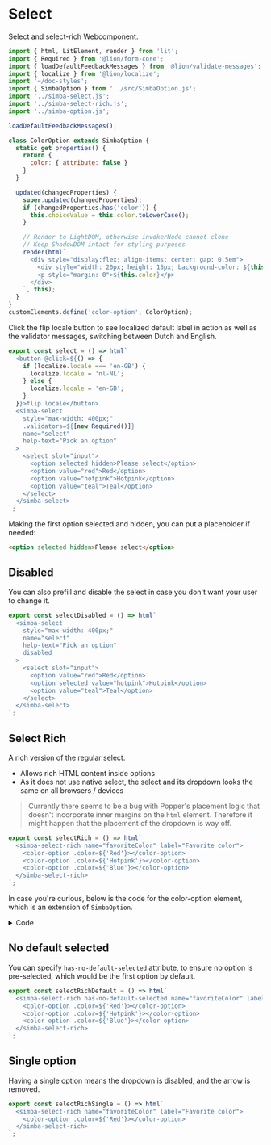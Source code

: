 # Select

Select and select-rich Webcomponent.

```js script
import { html, LitElement, render } from 'lit';
import { Required } from '@lion/form-core';
import { loadDefaultFeedbackMessages } from '@lion/validate-messages';
import { localize } from '@lion/localize';
import '~/doc-styles';
import { SimbaOption } from '../src/SimbaOption.js';
import '../simba-select.js';
import '../simba-select-rich.js';
import '../simba-option.js';

loadDefaultFeedbackMessages();

class ColorOption extends SimbaOption {
  static get properties() {
    return {
      color: { attribute: false }
    }
  }

  updated(changedProperties) {
    super.updated(changedProperties);
    if (changedProperties.has('color')) {
      this.choiceValue = this.color.toLowerCase();
    }

    // Render to LightDOM, otherwise invokerNode cannot clone
    // Keep ShadowDOM intact for styling purposes
    render(html`
      <div style="display:flex; align-items: center; gap: 0.5em">
        <div style="width: 20px; height: 15px; background-color: ${this.color.toLowerCase()}"></div>
        <p style="margin: 0">${this.color}</p>
      </div>
    `, this);
  }
}
customElements.define('color-option', ColorOption);
```

Click the flip locale button to see localized default label in action as well as the validator messages, switching between Dutch and English.

```js preview-story
export const select = () => html`
  <button @click=${() => {
    if (localize.locale === 'en-GB') {
      localize.locale = 'nl-NL';
    } else {
      localize.locale = 'en-GB';
    }
  }}>flip locale</button>
  <simba-select 
    style="max-width: 400px;"
    .validators=${[new Required()]}
    name="select" 
    help-text="Pick an option"
  >
    <select slot="input">
      <option selected hidden>Please select</option>
      <option value="red">Red</option>
      <option value="hotpink">Hotpink</option>
      <option value="teal">Teal</option>
    </select>
  </simba-select>
`;
```

Making the first option selected and hidden, you can put a placeholder if needed:

```html
<option selected hidden>Please select</option>
```

## Disabled

You can also prefill and disable the select in case you don't want your user to change it.

```js preview-story
export const selectDisabled = () => html`
  <simba-select
    style="max-width: 400px;"
    name="select" 
    help-text="Pick an option"
    disabled
  >
    <select slot="input">
      <option value="red">Red</option>
      <option selected value="hotpink">Hotpink</option>
      <option value="teal">Teal</option>
    </select>
  </simba-select>
`;
```

## Select Rich

A rich version of the regular select.

- Allows rich HTML content inside options
- As it does not use native select, the select and its dropdown looks the same on all browsers / devices

> Currently there seems to be a bug with Popper's placement logic that doesn't
> incorporate inner margins on the `html` element.
> Therefore it might happen that the placement of the dropdown is way off.

```js preview-story
export const selectRich = () => html`
  <simba-select-rich name="favoriteColor" label="Favorite color">
    <color-option .color=${'Red'}></color-option>
    <color-option .color=${'Hotpink'}></color-option>
    <color-option .color=${'Blue'}></color-option>
  </simba-select-rich>
`;
```

In case you're curious, below is the code for the color-option element, which is an extension of `SimbaOption`.

<details>
  <summary>Code</summary>

```js copy
import { html, LitElement, render } from '~/core';
import { SimbaOption } from '../src/SimbaOption.js';

/** 
* .color prop assumes a color value as "english word", 
* e.g. pink, blue, lightgreen.
* 
* Feel free to capitalize the first letter so it looks better,
* the component will lowercase where needed (CSS, choiceValue)
*/
class ColorOption extends SimbaOption {
  static get properties() {
    return {
      color: { attribute: false }
    }
  }

  updated(changedProperties) {
    super.updated(changedProperties);
    if (changedProperties.has('color')) {
      this.choiceValue = this.color.toLowerCase();
    }

    // Render to LightDOM, otherwise invokerNode cannot clone
    // Keep ShadowDOM intact for styling purposes
    render(html`
      <div style="display:flex; align-items: center; gap: 0.5em">
        <div style="width: 20px; height: 15px; background-color: ${this.color.toLowerCase()}"></div>
        <p style="margin: 0">${this.color}</p>
      </div>
    `, this);
  }
}
customElements.define('color-option', ColorOption);
```

</details>

## No default selected

You can specify `has-no-default-selected` attribute, to ensure no option is pre-selected, which would be the first option by default.

```js preview-story
export const selectRichDefault = () => html`
  <simba-select-rich has-no-default-selected name="favoriteColor" label="Favorite color">
    <color-option .color=${'Red'}></color-option>
    <color-option .color=${'Hotpink'}></color-option>
    <color-option .color=${'Blue'}></color-option>
  </simba-select-rich>
`;
```

## Single option

Having a single option means the dropdown is disabled, and the arrow is removed.

```js preview-story
export const selectRichSingle = () => html`
  <simba-select-rich name="favoriteColor" label="Favorite color">
    <color-option .color=${'Red'}></color-option>
  </simba-select-rich>
`;
```
